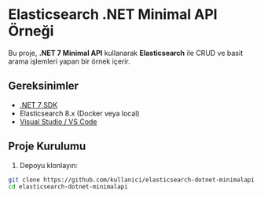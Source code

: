 # Elasticsearch .NET Minimal API Örneği

Bu proje, **.NET 7 Minimal API** kullanarak **Elasticsearch** ile CRUD ve basit arama işlemleri yapan bir örnek içerir.

## Gereksinimler

- [.NET 7 SDK](https://dotnet.microsoft.com/en-us/download/dotnet/7.0)  
- Elasticsearch 8.x (Docker veya local)  
- [Visual Studio / VS Code](https://code.visualstudio.com/)  

## Proje Kurulumu

1. Depoyu klonlayın:

```bash
git clone https://github.com/kullanici/elasticsearch-dotnet-minimalapi.git
cd elasticsearch-dotnet-minimalapi
